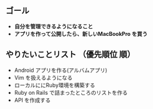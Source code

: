 
## ゴール
 - **自分を管理できるようになること** 
 - **アプリを作って公開したら、新しいMacBookPro を買う**
 
## やりたいことリスト （優先順位 順）
 - Android アプリを作る(アルバムアプリ)
 - Vim を扱えるようになる
 - ローカルににRuby環境を構築する
 - Ruby on Rails で詰まったところのリストを作る
 - API を作成する
